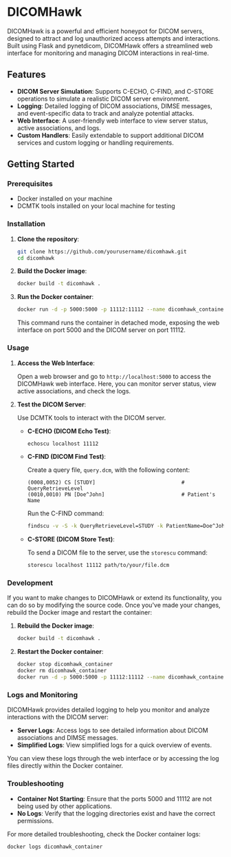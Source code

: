 # DICOMHawk

DICOMHawk is a powerful and efficient honeypot for DICOM servers, designed to attract and log unauthorized access attempts and interactions. Built using Flask and pynetdicom, DICOMHawk offers a streamlined web interface for monitoring and managing DICOM interactions in real-time.

## Features

- **DICOM Server Simulation**: Supports C-ECHO, C-FIND, and C-STORE operations to simulate a realistic DICOM server environment.
- **Logging**: Detailed logging of DICOM associations, DIMSE messages, and event-specific data to track and analyze potential attacks.
- **Web Interface**: A user-friendly web interface to view server status, active associations, and logs.
- **Custom Handlers**: Easily extendable to support additional DICOM services and custom logging or handling requirements.

## Getting Started

### Prerequisites

- Docker installed on your machine
- DCMTK tools installed on your local machine for testing

### Installation

1. **Clone the repository**:

    ```bash
    git clone https://github.com/yourusername/dicomhawk.git
    cd dicomhawk
    ```

2. **Build the Docker image**:

    ```bash
    docker build -t dicomhawk .
    ```

3. **Run the Docker container**:

    ```bash
    docker run -d -p 5000:5000 -p 11112:11112 --name dicomhawk_container dicomhawk
    ```

    This command runs the container in detached mode, exposing the web interface on port 5000 and the DICOM server on port 11112.

### Usage

1. **Access the Web Interface**:

    Open a web browser and go to `http://localhost:5000` to access the DICOMHawk web interface. Here, you can monitor server status, view active associations, and check the logs.

2. **Test the DICOM Server**:

    Use DCMTK tools to interact with the DICOM server.

    - **C-ECHO (DICOM Echo Test)**:

        ```bash
        echoscu localhost 11112
        ```

    - **C-FIND (DICOM Find Test)**:

        Create a query file, `query.dcm`, with the following content:

        ```plaintext
        (0008,0052) CS [STUDY]                            # QueryRetrieveLevel
        (0010,0010) PN [Doe^John]                         # Patient's Name
        ```

        Run the C-FIND command:

        ```bash
        findscu -v -S -k QueryRetrieveLevel=STUDY -k PatientName=Doe^John localhost 11112
        ```

    - **C-STORE (DICOM Store Test)**:

        To send a DICOM file to the server, use the `storescu` command:

        ```bash
        storescu localhost 11112 path/to/your/file.dcm
        ```

### Development

If you want to make changes to DICOMHawk or extend its functionality, you can do so by modifying the source code. Once you've made your changes, rebuild the Docker image and restart the container:

1. **Rebuild the Docker image**:

    ```bash
    docker build -t dicomhawk .
    ```

2. **Restart the Docker container**:

    ```bash
    docker stop dicomhawk_container
    docker rm dicomhawk_container
    docker run -d -p 5000:5000 -p 11112:11112 --name dicomhawk_container dicomhawk
    ```

### Logs and Monitoring

DICOMHawk provides detailed logging to help you monitor and analyze interactions with the DICOM server:

- **Server Logs**: Access logs to see detailed information about DICOM associations and DIMSE messages.
- **Simplified Logs**: View simplified logs for a quick overview of events.

You can view these logs through the web interface or by accessing the log files directly within the Docker container.

### Troubleshooting

- **Container Not Starting**: Ensure that the ports 5000 and 11112 are not being used by other applications.
- **No Logs**: Verify that the logging directories exist and have the correct permissions.

For more detailed troubleshooting, check the Docker container logs:

```bash
docker logs dicomhawk_container

